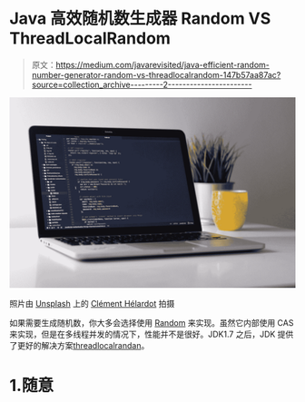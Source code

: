 # Java 高效随机数生成器 Random VS ThreadLocalRandom

> 原文：<https://medium.com/javarevisited/java-efficient-random-number-generator-random-vs-threadlocalrandom-147b57aa87ac?source=collection_archive---------2----------------------->

![](img/af76145b9f57a243c89d570650732d80.png)

照片由 [Unsplash](https://unsplash.com?utm_source=medium&utm_medium=referral) 上的 [Clément Hélardot](https://unsplash.com/@clemhlrdt?utm_source=medium&utm_medium=referral) 拍摄

如果需要生成随机数，你大多会选择使用 [Random](https://javarevisited.blogspot.com/2013/05/how-to-generate-random-numbers-in-java-between-range.html) 来实现。虽然它内部使用 CAS 来实现，但是在多线程并发的情况下，性能并不是很好。JDK1.7 之后，JDK 提供了更好的解决方案[threadlocalrandan](https://www.java67.com/2020/11/randam-vs-threadlocalrandom-vs.html)。

# 1.随意